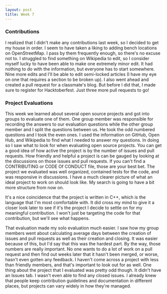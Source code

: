 ```yaml
---
layout: post
title: Week 7
---
```



### Contributions

  I realized that I didn't make any contributions last week, so I decided to get my house in order. I seem to have taken a liking to adding bench locations on OpenStreetMap. I pass by them frequently enough, so there's no excuse not to. I struggled to find something on Wikipedia to edit, so I consider myself lucky to have been able to make one extremely minor edit. It had nothing to do with the information, but everyone has to start somewhere. Nine more edits and I'll be able to edit semi-locked articles (I have my eye on one that requires a section to be broken up). I also went ahead and created a pull request for a classmate's blog. But before I did that, I made sure to register for Hacktoberfest. Just three more pull requests to go!
 
### Project Evaluations

  This week we learned about several open source projects and got into groups to evaluate one of them. One group member was responsible for recording the answers to our evaluation questions while the other group member and I split the questions between us. He took the odd numbered questions and I took the even ones. I used the information on GitHub, Open Hub, and Wikipedia to find what I needed to answer my questions. In doing so I saw what to look for when evaluating open source projects. You can get a good idea of how active the project is by the number of issues and pull requests. How friendly and helpful a project is can be gauged by looking at the discussions on those issues and pull requests. If you can't find a CONTRIBUTING or CODE Of CONDUCT file, those are your best bet. The project we evaluated was well organized, contained tests for the code, and was responsive in discussions. I have a much clearer picture of what an ideal project to work on should look like. My search is going to have a bit more structure from now on.
  
  It's a nice coincidence that the project is written in C++, which is the language that I'm most comfortable with. It did cross my mind to give it a closer look later to see if it's the project I decide to settle on for my meaningful contribution. I won't just be targeting the code for that contribution, but we'll see what happens.
  
  That evaluation made my solo evaluation much easier. I saw how my group members went about calculating average days between the creation of issues and pull requests as well as their creation and closing. It was easier because of this, but I'd say that this was the hardest part. By the way, those numbers are really important. No one wants to do a lot of work on a pull request and then find out weeks later that it hasn't been merged, or worse, hasn't even gotten any feedback. I haven't come across a project with less than friendly members, and that's important to look out for as well. One thing about the project that I evaluated was pretty odd though. It didn't have an Issues tab. I wasn't even able to find any closed issues. I already knew that people keep contribution guidelines and documentation in different places, but projects can vary widely in how they're managed.
  
